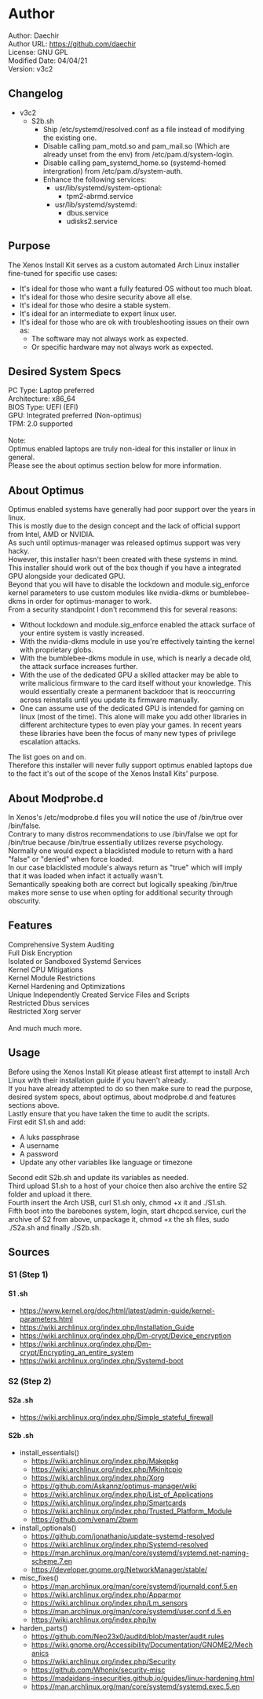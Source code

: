 # Author
Author: Daechir <br/>
Author URL: https://github.com/daechir <br/>
License: GNU GPL <br/>
Modified Date: 04/04/21 <br/>
Version: v3c2


## Changelog
+ v3c2
  * S2b.sh
    + Ship /etc/systemd/resolved.conf as a file instead of modifying the existing one.
    + Disable calling pam_motd.so and pam_mail.so (Which are already unset from the env) from /etc/pam.d/system-login.
    + Disable calling pam_systemd_home.so (systemd-homed intergration) from /etc/pam.d/system-auth.
    + Enhance the following services:
      * usr/lib/systemd/system-optional:
        + tpm2-abrmd.service
      * usr/lib/systemd/systemd:
        + dbus.service
        + udisks2.service


## Purpose
The Xenos Install Kit serves as a custom automated Arch Linux installer fine-tuned for specific use cases:

+ It's ideal for those who want a fully featured OS without too much bloat.
+ It's ideal for those who desire security above all else.
+ It's ideal for those who desire a stable system.
+ It's ideal for an intermediate to expert linux user.
+ It's ideal for those who are ok with troubleshooting issues on their own as:
  * The software may not always work as expected.
  * Or specific hardware may not always work as expected.


## Desired System Specs
PC Type: Laptop preferred <br/>
Architecture: x86_64 <br/>
BIOS Type: UEFI (EFI) <br/>
GPU: Integrated preferred (Non-optimus) <br/>
TPM: 2.0 supported <br/><br/>
Note: <br/>
Optimus enabled laptops are truly non-ideal for this installer or linux in general. <br/>
Please see the about optimus section below for more information.


## About Optimus
Optimus enabled systems have generally had poor support over the years in linux. <br/>
This is mostly due to the design concept and the lack of official support from Intel, AMD or NVIDIA. <br/>
As such until optimus-manager was released optimus support was very hacky. <br/>
However, this installer hasn't been created with these systems in mind. <br/>
This installer should work out of the box though if you have a integrated GPU alongside your dedicated GPU. <br/>
Beyond that you will have to disable the lockdown and module.sig_enforce kernel parameters to use custom modules like nvidia-dkms or bumblebee-dkms in order for optimus-manager to work. <br/>
From a security standpoint I don't recommend this for several reasons:

+ Without lockdown and module.sig_enforce enabled the attack surface of your entire system is vastly increased.
+ With the nvidia-dkms module in use you're effectively tainting the kernel with proprietary globs.
+ With the bumblebee-dkms module in use, which is nearly a decade old, the attack surface increases further.
+ With the use of the dedicated GPU a skilled attacker may be able to write malicious firmware to the card itself without your knowledge. This would essentially create a permanent backdoor that
is reoccurring across reinstalls until you update its firmware manually.
+ One can assume use of the dedicated GPU is intended for gaming on linux (most of the time). This alone will make you add other libraries in different architecture types to even play your games. In recent years these libraries have been the focus of many new types of privilege escalation attacks.

The list goes on and on. <br/>
Therefore this installer will never fully support optimus enabled laptops due to the fact it's out of the scope of the Xenos Install Kits' purpose.


## About Modprobe.d
In Xenos's /etc/modprobe.d files you will notice the use of /bin/true over /bin/false. <br/>
Contrary to many distros recommendations to use /bin/false we opt for /bin/true because /bin/true essentially utilizes reverse psychology. <br/>
Normally one would expect a blacklisted module to return with a hard "false" or "denied" when force loaded. <br/>
In our case blacklisted module's always return as "true" which will imply that it was loaded when infact it actually wasn't. <br/>
Semantically speaking both are correct but logically speaking /bin/true makes more sense to use when opting for additional security through obscurity.


## Features
Comprehensive System Auditing <br/>
Full Disk Encryption <br/>
Isolated or Sandboxed Systemd Services <br/>
Kernel CPU Mitigations <br/>
Kernel Module Restrictions <br/>
Kernel Hardening and Optimizations <br/>
Unique Independently Created Service Files and Scripts <br/>
Restricted Dbus services <br/>
Restricted Xorg server <br/><br/>
And much much more.


## Usage
Before using the Xenos Install Kit please atleast first attempt to install Arch Linux with their installation guide if you haven't already. <br/>
If you have already attempted to do so then make sure to read the purpose, desired system specs, about optimus, about modprobe.d and features sections above. <br/>
Lastly ensure that you have taken the time to audit the scripts. <br/>
First edit S1.sh and add:

+ A luks passphrase
+ A username
+ A password
+ Update any other variables like language or timezone

Second edit S2b.sh and update its variables as needed. <br/>
Third upload S1.sh to a host of your choice then also archive the entire S2 folder and upload it there. <br/>
Fourth insert the Arch USB, curl S1.sh only, chmod +x it and ./S1.sh. <br/>
Fifth boot into the barebones system, login, start dhcpcd.service, curl the archive of S2 from above, unpackage it,
chmod +x the sh files, sudo ./S2a.sh and finally ./S2b.sh.


## Sources
### S1 (Step 1)
#### S1 .sh
+ https://www.kernel.org/doc/html/latest/admin-guide/kernel-parameters.html
+ https://wiki.archlinux.org/index.php/Installation_Guide
+ https://wiki.archlinux.org/index.php/Dm-crypt/Device_encryption
+ https://wiki.archlinux.org/index.php/Dm-crypt/Encrypting_an_entire_system
+ https://wiki.archlinux.org/index.php/Systemd-boot
### S2 (Step 2)
#### S2a .sh
+ https://wiki.archlinux.org/index.php/Simple_stateful_firewall
#### S2b .sh
+ install_essentials()
  * https://wiki.archlinux.org/index.php/Makepkg
  * https://wiki.archlinux.org/index.php/Mkinitcpio
  * https://wiki.archlinux.org/index.php/Xorg
  * https://github.com/Askannz/optimus-manager/wiki
  * https://wiki.archlinux.org/index.php/List_of_Applications
  * https://wiki.archlinux.org/index.php/Smartcards
  * https://wiki.archlinux.org/index.php/Trusted_Platform_Module
  * https://github.com/venam/2bwm
+ install_optionals()
  * https://github.com/jonathanio/update-systemd-resolved
  * https://wiki.archlinux.org/index.php/Systemd-resolved
  * https://man.archlinux.org/man/core/systemd/systemd.net-naming-scheme.7.en
  * https://developer.gnome.org/NetworkManager/stable/
+ misc_fixes()
  * https://man.archlinux.org/man/core/systemd/journald.conf.5.en
  * https://wiki.archlinux.org/index.php/Apparmor
  * https://wiki.archlinux.org/index.php/Lm_sensors
  * https://man.archlinux.org/man/core/systemd/user.conf.d.5.en
  * https://wiki.archlinux.org/index.php/Iw
+ harden_parts()
  * https://github.com/Neo23x0/auditd/blob/master/audit.rules
  * https://wiki.gnome.org/Accessibility/Documentation/GNOME2/Mechanics
  * https://wiki.archlinux.org/index.php/Security
  * https://github.com/Whonix/security-misc
  * https://madaidans-insecurities.github.io/guides/linux-hardening.html
  * https://man.archlinux.org/man/core/systemd/systemd.exec.5.en


